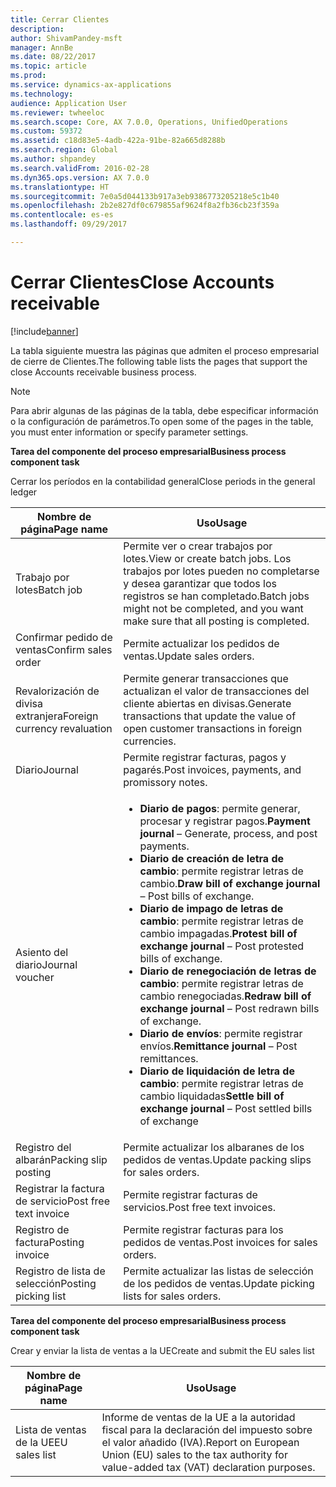 ```yaml
---
title: Cerrar Clientes
description: 
author: ShivamPandey-msft
manager: AnnBe
ms.date: 08/22/2017
ms.topic: article
ms.prod: 
ms.service: dynamics-ax-applications
ms.technology: 
audience: Application User
ms.reviewer: twheeloc
ms.search.scope: Core, AX 7.0.0, Operations, UnifiedOperations
ms.custom: 59372
ms.assetid: c18d83e5-4adb-422a-91be-82a665d8288b
ms.search.region: Global
ms.author: shpandey
ms.search.validFrom: 2016-02-28
ms.dyn365.ops.version: AX 7.0.0
ms.translationtype: HT
ms.sourcegitcommit: 7e0a5d044133b917a3eb9386773205218e5c1b40
ms.openlocfilehash: 2b2e827df0c679855af9624f8a2fb36cb23f359a
ms.contentlocale: es-es
ms.lasthandoff: 09/29/2017

---
```


# <a name="close-accounts-receivable"></a><span data-ttu-id="04616-102">Cerrar Clientes</span><span class="sxs-lookup"><span data-stu-id="04616-102">Close Accounts receivable</span></span>

[!include[banner](../includes/banner.md)]




<span data-ttu-id="04616-103">La tabla siguiente muestra las páginas que admiten el proceso empresarial de cierre de Clientes.</span><span class="sxs-lookup"><span data-stu-id="04616-103">The following table lists the pages that support the close Accounts receivable business process.</span></span>

> [!NOTE] 
> <span data-ttu-id="04616-104">Para abrir algunas de las páginas de la tabla, debe especificar información o la configuración de parámetros.</span><span class="sxs-lookup"><span data-stu-id="04616-104">To open some of the pages in the table, you must enter information or specify parameter settings.</span></span>

<span data-ttu-id="04616-105">**Tarea del componente del proceso empresarial**</span><span class="sxs-lookup"><span data-stu-id="04616-105">**Business process component task**</span></span>                   

<span data-ttu-id="04616-106">Cerrar los períodos en la contabilidad general</span><span class="sxs-lookup"><span data-stu-id="04616-106">Close periods in the general ledger</span></span>

| <span data-ttu-id="04616-107">Nombre de página</span><span class="sxs-lookup"><span data-stu-id="04616-107">Page name</span></span>                            | <span data-ttu-id="04616-108">Uso</span><span class="sxs-lookup"><span data-stu-id="04616-108">Usage</span></span>                                                                                      |
|--------------------------------------|--------------------------------------------------------------------------------------------|
|<span data-ttu-id="04616-109">Trabajo por lotes</span><span class="sxs-lookup"><span data-stu-id="04616-109">Batch job</span></span>                             | <span data-ttu-id="04616-110">Permite ver o crear trabajos por lotes.</span><span class="sxs-lookup"><span data-stu-id="04616-110">View or create batch jobs.</span></span> <span data-ttu-id="04616-111">Los trabajos por lotes pueden no completarse y desea garantizar que todos los registros se han completado.</span><span class="sxs-lookup"><span data-stu-id="04616-111">Batch jobs might not be completed, and you want make sure that all posting is completed.</span></span>                                                                                                               |
|<span data-ttu-id="04616-112">Confirmar pedido de ventas</span><span class="sxs-lookup"><span data-stu-id="04616-112">Confirm sales order</span></span>                   | <span data-ttu-id="04616-113">Permite actualizar los pedidos de ventas.</span><span class="sxs-lookup"><span data-stu-id="04616-113">Update sales orders.</span></span>                                                                       |
|<span data-ttu-id="04616-114">Revalorización de divisa extranjera</span><span class="sxs-lookup"><span data-stu-id="04616-114">Foreign currency revaluation</span></span>          | <span data-ttu-id="04616-115">Permite generar transacciones que actualizan el valor de transacciones del cliente abiertas en divisas.</span><span class="sxs-lookup"><span data-stu-id="04616-115">Generate transactions that update the value of open customer transactions in foreign currencies.</span></span>                                                                                                                         |
| <span data-ttu-id="04616-116">Diario</span><span class="sxs-lookup"><span data-stu-id="04616-116">Journal</span></span>                              | <span data-ttu-id="04616-117">Permite registrar facturas, pagos y pagarés.</span><span class="sxs-lookup"><span data-stu-id="04616-117">Post invoices, payments, and promissory notes.</span></span>                                             |
| <span data-ttu-id="04616-118">Asiento del diario</span><span class="sxs-lookup"><span data-stu-id="04616-118">Journal voucher</span></span>                      |<ul><li><span data-ttu-id="04616-119">**Diario de pagos**: permite generar, procesar y registrar pagos.</span><span class="sxs-lookup"><span data-stu-id="04616-119">**Payment journal** – Generate, process, and post payments.</span></span></li><li><span data-ttu-id="04616-120">**Diario de creación de letra de cambio**: permite registrar letras de cambio.</span><span class="sxs-lookup"><span data-stu-id="04616-120">**Draw bill of exchange journal** – Post bills of exchange.</span></span></li><li><span data-ttu-id="04616-121">**Diario de impago de letras de cambio**: permite registrar letras de cambio impagadas.</span><span class="sxs-lookup"><span data-stu-id="04616-121">**Protest bill of exchange journal** – Post protested bills of exchange.</span></span></li><li><span data-ttu-id="04616-122">**Diario de renegociación de letras de cambio**: permite registrar letras de cambio renegociadas.</span><span class="sxs-lookup"><span data-stu-id="04616-122">**Redraw bill of exchange journal** – Post redrawn bills of exchange.</span></span></li><li><span data-ttu-id="04616-123">**Diario de envíos**: permite registrar envíos.</span><span class="sxs-lookup"><span data-stu-id="04616-123">**Remittance journal** – Post remittances.</span></span></li><li><span data-ttu-id="04616-124">**Diario de liquidación de letra de cambio**: permite registrar letras de cambio liquidadas</span><span class="sxs-lookup"><span data-stu-id="04616-124">**Settle bill of exchange journal** – Post settled bills of exchange</span></span></li></ul>                   |
| <span data-ttu-id="04616-125">Registro del albarán</span><span class="sxs-lookup"><span data-stu-id="04616-125">Packing slip posting</span></span>                 | <span data-ttu-id="04616-126">Permite actualizar los albaranes de los pedidos de ventas.</span><span class="sxs-lookup"><span data-stu-id="04616-126">Update packing slips for sales orders.</span></span>                                                     |
| <span data-ttu-id="04616-127">Registrar la factura de servicio</span><span class="sxs-lookup"><span data-stu-id="04616-127">Post free text invoice</span></span>               | <span data-ttu-id="04616-128">Permite registrar facturas de servicios.</span><span class="sxs-lookup"><span data-stu-id="04616-128">Post free text invoices.</span></span>                                                                   |
| <span data-ttu-id="04616-129">Registro de factura</span><span class="sxs-lookup"><span data-stu-id="04616-129">Posting invoice</span></span>                      | <span data-ttu-id="04616-130">Permite registrar facturas para los pedidos de ventas.</span><span class="sxs-lookup"><span data-stu-id="04616-130">Post invoices for sales orders.</span></span>                                                            |
| <span data-ttu-id="04616-131">Registro de lista de selección</span><span class="sxs-lookup"><span data-stu-id="04616-131">Posting picking list</span></span>                 |<span data-ttu-id="04616-132">Permite actualizar las listas de selección de los pedidos de ventas.</span><span class="sxs-lookup"><span data-stu-id="04616-132">Update picking lists for sales orders.</span></span>                                                      |

<span data-ttu-id="04616-133">**Tarea del componente del proceso empresarial**</span><span class="sxs-lookup"><span data-stu-id="04616-133">**Business process component task**</span></span>   

<span data-ttu-id="04616-134">Crear y enviar la lista de ventas a la UE</span><span class="sxs-lookup"><span data-stu-id="04616-134">Create and submit the EU sales list</span></span>

| <span data-ttu-id="04616-135">Nombre de página</span><span class="sxs-lookup"><span data-stu-id="04616-135">Page name</span></span>                            | <span data-ttu-id="04616-136">Uso</span><span class="sxs-lookup"><span data-stu-id="04616-136">Usage</span></span>                                                                                      |
|--------------------------------------|--------------------------------------------------------------------------------------------|
|<span data-ttu-id="04616-137">Lista de ventas de la UE</span><span class="sxs-lookup"><span data-stu-id="04616-137">EU sales list</span></span>                         | <span data-ttu-id="04616-138">Informe de ventas de la UE a la autoridad fiscal para la declaración del impuesto sobre el valor añadido (IVA).</span><span class="sxs-lookup"><span data-stu-id="04616-138">Report on European Union (EU) sales to the tax authority for value-added tax (VAT) declaration purposes.</span></span>                                                                                                                           |







